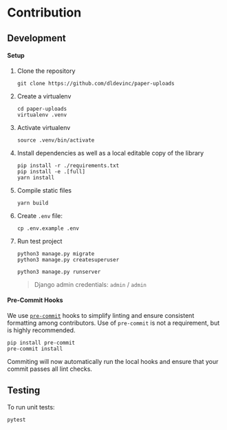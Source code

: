 # Contribution

## Development

#### Setup

1. Clone the repository
    ```shell
    git clone https://github.com/dldevinc/paper-uploads
    ```
1. Create a virtualenv
    ```shell
    cd paper-uploads
    virtualenv .venv
    ```
1. Activate virtualenv
    ```shell
    source .venv/bin/activate
    ```
1. Install dependencies as well as a local editable copy of the library

    ```shell
    pip install -r ./requirements.txt
    pip install -e .[full]
    yarn install
    ```

1. Compile static files
    ```shell
    yarn build
    ```
1. Create `.env` file:
    ```shell
    cp .env.example .env
    ```
1. Run test project

    ```shell
    python3 manage.py migrate
    python3 manage.py createsuperuser
    ```

    ```shell
    python3 manage.py runserver
    ```

    > Django admin credentials: `admin` / `admin`

#### Pre-Commit Hooks

We use [`pre-commit`](https://pre-commit.com/) hooks to simplify linting
and ensure consistent formatting among contributors. Use of `pre-commit`
is not a requirement, but is highly recommended.

```shell
pip install pre-commit
pre-commit install
```

Commiting will now automatically run the local hooks and ensure that
your commit passes all lint checks.

## Testing

To run unit tests:

```shell
pytest
```

